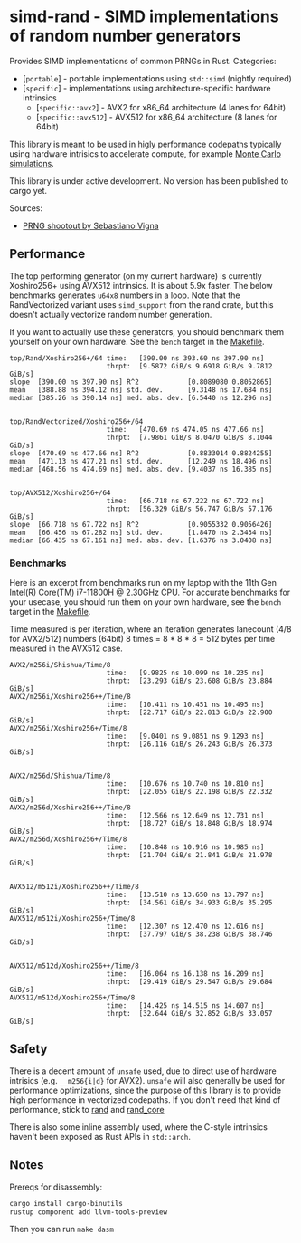 # simd-rand - SIMD implementations of random number generators

Provides SIMD implementations of common PRNGs in Rust. 
Categories:
- [`portable`] - portable implementations using `std::simd` (nightly required) 
- [`specific`] - implementations using architecture-specific hardware intrinsics
  - [`specific::avx2`] - AVX2 for x86_64 architecture (4 lanes for 64bit)
  - [`specific::avx512`] - AVX512 for x86_64 architecture (8 lanes for 64bit)

This library is meant to be used in higly performance codepaths typically using
hardware intrisics to accelerate compute, for example 
[Monte Carlo simulations](https://github.com/martinothamar/building-x-in-y/tree/main/monte-carlo-sim/rust).

This library is under active development. No version has been published to cargo yet.

Sources:
* [PRNG shootout by Sebastiano Vigna](https://prng.di.unimi.it/)

## Performance

The top performing generator (on my current hardware) is currently Xoshiro256+ using AVX512 intrinsics.
It is about 5.9x faster. The below benchmarks generates `u64x8` numbers in a loop.
Note that the RandVectorized variant uses `simd_support` from the rand crate,
but this doesn't actually vectorize random number generation.

If you want to actually use these generators, you should benchmark them yourself on your own hardware. See the `bench` target in the [Makefile](/Makefile).

```
top/Rand/Xoshiro256+/64 time:   [390.00 ns 393.60 ns 397.90 ns]
                        thrpt:  [9.5872 GiB/s 9.6918 GiB/s 9.7812 GiB/s]
slope  [390.00 ns 397.90 ns] R^2            [0.8089080 0.8052865]
mean   [388.88 ns 394.12 ns] std. dev.      [9.3148 ns 17.684 ns]
median [385.26 ns 390.14 ns] med. abs. dev. [6.5440 ns 12.296 ns]


top/RandVectorized/Xoshiro256+/64
                        time:   [470.69 ns 474.05 ns 477.66 ns]
                        thrpt:  [7.9861 GiB/s 8.0470 GiB/s 8.1044 GiB/s]
slope  [470.69 ns 477.66 ns] R^2            [0.8833014 0.8824255]
mean   [471.13 ns 477.21 ns] std. dev.      [12.249 ns 18.496 ns]
median [468.56 ns 474.69 ns] med. abs. dev. [9.4037 ns 16.385 ns]


top/AVX512/Xoshiro256+/64
                        time:   [66.718 ns 67.222 ns 67.722 ns]
                        thrpt:  [56.329 GiB/s 56.747 GiB/s 57.176 GiB/s]
slope  [66.718 ns 67.722 ns] R^2            [0.9055332 0.9056426]
mean   [66.456 ns 67.282 ns] std. dev.      [1.8470 ns 2.3434 ns]
median [66.435 ns 67.161 ns] med. abs. dev. [1.6376 ns 3.0408 ns]
```

### Benchmarks

Here is an excerpt from benchmarks run on my laptop with the 11th Gen Intel(R) Core(TM) i7-11800H @ 2.30GHz CPU.
For accurate benchmarks for your usecase, you should run them on your own hardware, see the `bench` target in the [Makefile](/Makefile).

Time measured is per iteration, where an iteration generates lanecount (4/8 for AVX2/512) numbers (64bit) 8 times 
 = 8 * 8 * 8 = 512 bytes per time measured in the AVX512 case.

```
AVX2/m256i/Shishua/Time/8
                        time:   [9.9825 ns 10.099 ns 10.235 ns]
                        thrpt:  [23.293 GiB/s 23.608 GiB/s 23.884 GiB/s]
AVX2/m256i/Xoshiro256++/Time/8
                        time:   [10.411 ns 10.451 ns 10.495 ns]
                        thrpt:  [22.717 GiB/s 22.813 GiB/s 22.900 GiB/s]
AVX2/m256i/Xoshiro256+/Time/8
                        time:   [9.0401 ns 9.0851 ns 9.1293 ns]
                        thrpt:  [26.116 GiB/s 26.243 GiB/s 26.373 GiB/s]


AVX2/m256d/Shishua/Time/8
                        time:   [10.676 ns 10.740 ns 10.810 ns]
                        thrpt:  [22.055 GiB/s 22.198 GiB/s 22.332 GiB/s]
AVX2/m256d/Xoshiro256++/Time/8
                        time:   [12.566 ns 12.649 ns 12.731 ns]
                        thrpt:  [18.727 GiB/s 18.848 GiB/s 18.974 GiB/s]
AVX2/m256d/Xoshiro256+/Time/8
                        time:   [10.848 ns 10.916 ns 10.985 ns]
                        thrpt:  [21.704 GiB/s 21.841 GiB/s 21.978 GiB/s]


AVX512/m512i/Xoshiro256++/Time/8
                        time:   [13.510 ns 13.650 ns 13.797 ns]
                        thrpt:  [34.561 GiB/s 34.933 GiB/s 35.295 GiB/s]
AVX512/m512i/Xoshiro256+/Time/8
                        time:   [12.307 ns 12.470 ns 12.616 ns]
                        thrpt:  [37.797 GiB/s 38.238 GiB/s 38.746 GiB/s]


AVX512/m512d/Xoshiro256++/Time/8
                        time:   [16.064 ns 16.138 ns 16.209 ns]
                        thrpt:  [29.419 GiB/s 29.547 GiB/s 29.684 GiB/s]
AVX512/m512d/Xoshiro256+/Time/8
                        time:   [14.425 ns 14.515 ns 14.607 ns]
                        thrpt:  [32.644 GiB/s 32.852 GiB/s 33.057 GiB/s]
```

## Safety

There is a decent amount of `unsafe` used, due to direct use of hardware intrisics (e.g. `__m256{i|d}` for AVX2).
`unsafe` will also generally be used for performance optimizations, since the purpose of this library is to provide
high performance in vectorized codepaths. 
If you don't need that kind of performance, stick to [rand](https://docs.rs/rand) and [rand_core](https://docs.rs/rand_core)

There is also some inline assembly used, where the C-style intrinsics haven't been exposed as Rust APIs in `std::arch`.

## Notes

Prereqs for disassembly:

```sh
cargo install cargo-binutils
rustup component add llvm-tools-preview
```

Then you can run `make dasm`
